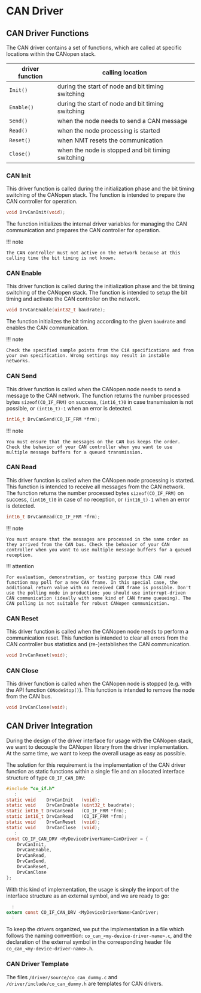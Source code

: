 # CAN Driver

## CAN Driver Functions

The CAN driver contains a set of functions, which are called at specific locations within the CANopen stack.

| driver function | calling location                                   |
| --------------- | -------------------------------------------------- |
| `Init()`        | during the start of node and bit timing switching  |
| `Enable()`      | during the start of node and bit timing switching  |
| `Send()`        | when the node needs to send a CAN message          |
| `Read()`        | when the node processing is started                |
| `Reset()`       | when NMT resets the communication                  |
| `Close()`       | when the node is stopped and bit timing switching  |

### CAN Init

This driver function is called during the initialization phase and the bit timing switching of the CANopen stack. The function is intended to prepare the CAN controller for operation.

```c
void DrvCanInit(void);
```

The function initializes the internal driver variables for managing the CAN communication and prepares the CAN controller for operation.

!!! note

    The CAN controller must not active on the network because at this calling time the bit timing is not known.

### CAN Enable

This driver function is called during the initialization phase and the bit timing switching of the CANopen stack. The function is intended to setup the bit timing and activate the CAN controller on the network.

```c
void DrvCanEnable(uint32_t baudrate);
```

The function initializes the bit timing according to the given `baudrate` and enables the CAN communication.

!!! note

    Check the specified sample points from the CiA specifications and from your own specification. Wrong settings may result in instable networks.

### CAN Send

This driver function is called when the CANopen node needs to send a message to the CAN network. The function returns the number processed bytes `sizeof(CO_IF_FRM)` on success, `(int16_t)0` in case transmission is not possible, or `(int16_t)-1` when an error is detected.

```c
int16_t DrvCanSend(CO_IF_FRM *frm);
```

!!! note

    You must ensure that the messages on the CAN bus keeps the order. Check the behavior of your CAN controller when you want to use multiple message buffers for a queued transmission.

### CAN Read

This driver function is called when the CANopen node processing is started. This function is intended to receive all messages from the CAN network. The function returns the number processed bytes `sizeof(CO_IF_FRM)` on success, `(int16_t)0` in case of no reception, or `(int16_t)-1` when an error is detected.

```c
int16_t DrvCanRead(CO_IF_FRM *frm);
```

!!! note

    You must ensure that the messages are processed in the same order as they arrived from the CAN bus. Check the behavior of your CAN controller when you want to use multiple message buffers for a queued reception.

!!! attention

    For evaluation, demonstration, or testing purpose this CAN read function may poll for a new CAN frame. In this special case, the additional return value with no received CAN frame is possible. Don't use the polling mode in production; you should use interrupt-driven CAN communication (ideally with some kind of CAN frame queueing). The CAN polling is not suitable for robust CANopen communication.

### CAN Reset

This driver function is called when the CANopen node needs to perform a communication reset. This function is intended to clear all errors from the CAN controller bus statistics and (re-)establishes the CAN communication.

```c
void DrvCanReset(void);
```

### CAN Close

This driver function is called when the CANopen node is stopped (e.g. with the API function `CONodeStop()`). This function is intended to remove the node from the CAN bus.

```c
void DrvCanClose(void);
```

## CAN Driver Integration

During the design of the driver interface for usage with the CANopen stack, we want to decouple the CANopen library from the driver implementation. At the same time, we want to keep the overall usage as easy as possible.

The solution for this requirement is the implementation of the CAN driver function as static functions within a single file and an allocated interface structure of type `CO_IF_CAN_DRV`:

```c
#include "co_if.h"
   :
static void    DrvCanInit   (void);
static void    DrvCanEnable (uint32_t baudrate);
static int16_t DrvCanSend   (CO_IF_FRM *frm);
static int16_t DrvCanRead   (CO_IF_FRM *frm);
static void    DrvCanReset  (void);
static void    DrvCanClose  (void);
   :
const CO_IF_CAN_DRV <MyDeviceDriverName>CanDriver = {
    DrvCanInit,
    DrvCanEnable,
    DrvCanRead,
    DrvCanSend,
    DrvCanReset,
    DrvCanClose
};
```

With this kind of implementation, the usage is simply the import of the interface structure as an external symbol, and we are ready to go:

```c
  :
extern const CO_IF_CAN_DRV <MyDeviceDriverName>CanDriver;
  :
```

To keep the drivers organized, we put the implementation in a file which follows the naming convention: `co_can_<my-device-driver-name>.c`, and the declaration of the external symbol in the corresponding header file `co_can_<my-device-driver-name>.h`.

### CAN Driver Template

The files `/driver/source/co_can_dummy.c` and `/driver/include/co_can_dummy.h` are templates for CAN drivers.
